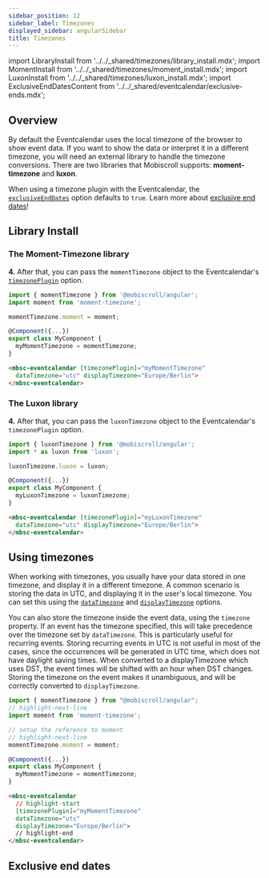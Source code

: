 ```yaml
---
sidebar_position: 12
sidebar_label: Timezones
displayed_sidebar: angularSidebar
title: Timezones
---
```


import LibraryInstall from '../../_shared/timezones/library_install.mdx';
import MomentInstall from '../../_shared/timezones/moment_install.mdx';
import LuxonInstall from '../../_shared/timezones/luxon_install.mdx';
import ExclusiveEndDatesContent from '../../_shared/eventcalendar/exclusive-ends.mdx';

## Overview

By default the Eventcalendar uses the local timezone of the browser to show event data. If you want to show the data or interpret it in a different timezone, you will need an external library to handle the timezone conversions. There are two libraries that Mobiscroll supports: **moment-timezone** and **luxon**.

When using a timezone plugin with the Eventcalendar, the [`exclusiveEndDates`](api#opt-exclusiveEndDates) option defaults to `true`. Learn more about [exclusive end dates](#exclusive-end-dates)!

## Library Install

<LibraryInstall />

### The Moment-Timezone library

<MomentInstall framework="angular" />

**4.** After that, you can pass the `momentTimezone` object to the Eventcalendar's [`timezonePlugin`](./api#opt-timezonePlugin) option.

```ts
import { momentTimezone } from '@mobiscroll/angular';
import moment from 'moment-timezone';

momentTimezone.moment = moment;

@Component({...})
export class MyComponent {
  myMomentTimezone = momentTimezone;
}
```
```html
<mbsc-eventcalendar [timezonePlugin]="myMomentTimezone"
  dataTimezone="utc" displayTimezone="Europe/Berlin">
</mbsc-eventcalendar>
```

### The Luxon library

<LuxonInstall framework="angular" />

**4.** After that, you can pass the `luxonTimezone` object to the Eventcalendar's `timezonePlugin` option.

```jsx
import { luxonTimezone } from '@mobiscroll/angular';
import * as luxon from 'luxon';

luxonTimezone.luxon = luxon;

@Component({...})
export class MyComponent {
  myLuxonTimezone = luxonTimezone;
}
```
```html
<mbsc-eventcalendar [timezonePlugin]="myLuxonTimezone"
  dataTimezone="utc" displayTimezone="Europe/Berlin">
</mbsc-eventcalendar>
```


## Using timezones

When working with timezones, you usually have your data stored in one timezone, and display it in a different timezone. A common scenario is storing the data in UTC, and displaying it in the user's local timezone. You can set this using the [`dataTimezone`](api#opt-dataTimezone) and [`displayTimezone`](api#opt-displayTimezone) options.

You can also store the timezone inside the event data, using the `timezone` property. If an event has the timezone specified, this will take precedence over the timezone set by `dataTimezone`. This is particularly useful for recurring events. Storing recurring events in UTC is not useful in most of the cases, since the occurrences will be generated in UTC time, which does not have daylight saving times. When converted to a displayTimezone which uses DST, the event times will be shifted with an hour when DST changes. Storing the timezone on the event makes it unambiguous, and will be correctly converted to `displayTimezone`.

```ts title="Example"
import { momentTimezone } from "@mobiscroll/angular";
// highlight-next-line
import moment from 'moment-timezone';

// setup the reference to moment
// highlight-next-line
momentTimezone.moment = moment;

@Component({...})
export class MyComponent {
  myMomentTimezone = momentTimezone;
}
```
```html
<mbsc-eventcalendar
  // highlight-start
  [timezonePlugin]="myMomentTimezone"
  dataTimezone="utc"
  displayTimezone="Europe/Berlin">
  // highlight-end
</mbsc-eventcalendar>
```

## Exclusive end dates

<ExclusiveEndDatesContent />